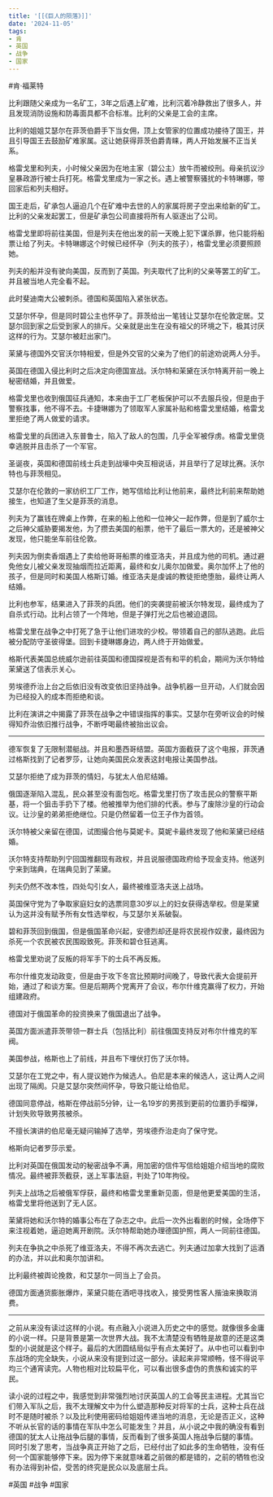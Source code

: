 ```yaml
---
title: '[[《巨人的陨落》]]'
date: '2024-11-05'
tags:
- 肯
- 英国
- 战争
- 国家
---
```

#肯·福莱特

比利跟随父亲成为一名矿工，3年之后遇上矿难，比利沉着冷静救出了很多人，并且发现消防设施和防毒面具都不合标准。比利的父亲是工会的主席。

比利的姐姐艾瑟尔在菲茨伯爵手下当女佣，顶上女管家的位置成功接待了国王，并且引导国王去鼓励矿难家属。这让她获得菲茨伯爵青睐，两人开始发展不正当关系。

格雷戈里和列夫，小时候父亲因为在地主家（碧公主）放牛而被绞刑。母亲抗议沙皇暴政游行被士兵打死。格雷戈里成为一家之长。遇上被警察骚扰的卡特琳娜，带回家后和列夫相好。

国王走后，矿承包人逼迫几个在矿难中去世的人的家属将房子空出来给新的矿工。比利的父亲发起罢工，但是矿承包公司直接将所有人驱逐出了公司。

格雷戈里即将前往美国，但是列夫在他出发的前一天晚上犯下谋杀罪，他只能将船票让给了列夫。卡特琳娜这个时候已经怀孕（列夫的孩子），格雷戈里必须要照顾她。

列夫的船并没有驶向美国，反而到了英国。列夫取代了比利的父亲等罢工的矿工。并且被当地人完全看不起。

此时斐迪南大公被刺杀。德国和英国陷入紧张状态。

艾瑟尔怀孕，但是同时碧公主也怀孕了。菲茨给出一笔钱让艾瑟尔在伦敦定居。艾瑟尔回到家之后受到家人的排斥。父亲就是出生在没有祖父的环境之下，极其讨厌这样的行为。艾瑟尔被赶出家门。

茉黛与德国外交官沃尔特相爱，但是外交官的父亲为了他们的前途劝说两人分手。

英国在德国入侵比利时之后决定向德国宣战。沃尔特和茉黛在沃尔特离开前一晚上秘密结婚，并且做爱。

格雷戈里也收到俄国征兵通知，本来由于工厂老板保护可以不去服兵役，但是由于警察找事，他不得不去。卡捷琳娜为了领取军人家属补贴和格雷戈里结婚，格雷戈里拒绝了两人做爱的请求。

格雷戈里的兵团进入东普鲁士，陷入了敌人的包围，几乎全军被俘虏。格雷戈里侥幸逃脱并且击杀了一个军官。

圣诞夜，英国和德国前线士兵走到战壕中央互相说话，并且举行了足球比赛。沃尔特也与菲茨相见。

艾瑟尔在伦敦的一家纺织工厂工作，她写信给比利让他前来，最终比利前来帮助她接生，也知道了生父是菲茨的消息。

列夫为了赢钱在牌桌上作弊，在来的船上他和一位神父一起作弊，但是到了威尔士之后神父威胁要揭发他，为了攒去美国的船票，他干了最后一票大的，还是被神父发现，他只能坐车前往伦敦。

列夫因为倒卖香烟遇上了卖给他哥哥船票的维亚洛夫，并且成为他的司机。通过避免他女儿被父亲发现抽烟而拉近距离，最终和女儿奥尔加做爱。奥尔加怀上了他的孩子，但是同时和美国人格斯订婚。维亚洛夫是虔诚的教徒拒绝堕胎，最终让两人结婚。

比利也参军，结果进入了菲茨的兵团。他们的突袭提前被沃尔特发现，最终成为了自杀式行动。比利占领了一个阵地，但是子弹打光之后也被迫退回。

格雷戈里在战争之中打死了急于让他们进攻的少校。带领着自己的部队逃跑。此后被分配防守圣彼得堡。回到卡捷琳娜身边，两人终于开始做爱。

格斯代表美国总统威尔逊前往英国和德国探视是否有和平的机会，期间为沃尔特给茉黛送了信表示关心。

劳埃德乔治上台之后依旧没有改变依旧坚持战争。战争机器一旦开动，人们就会因为已经投入的成本而拒绝和谈。

比利在演讲之中揭露了菲茨在战争之中错误指挥的事实。艾瑟尔在旁听议会的时候得知乔治依旧推行战争，不断呼喝最终被抬出议会。

---

德军恢复了无限制潜艇战。并且和墨西哥结盟。英国方面截获了这个电报，菲茨通过格斯找到了记者罗莎，让她向美国民众发表这封电报让美国参战。

艾瑟尔拒绝了成为菲茨的情妇，与犹太人伯尼结婚。

俄国逐渐陷入混乱，民众甚至没有面包吃。格雷戈里打伤了攻击民众的警察平斯基，将一个狙击手扔下了楼。他被推举为他们排的代表。参与了废除沙皇的行动会议。让沙皇的弟弟拒绝继位。只是仍然留着一位王子作为首领。

沃尔特被父亲留在德国，试图撮合他与莫妮卡。莫妮卡最终发现了他和茉黛已经结婚。

沃尔特支持帮助列宁回国推翻现有政权，并且说服德国政府给予现金支持。他送列宁来到瑞典，在瑞典见到了茉黛。

列夫仍然不改本性，四处勾引女人，最终被维亚洛夫送上战场。

英国保守党为了争取家庭妇女的选票同意30岁以上的妇女获得选举权。但是茉黛认为这并没有赋予所有女性选举权，与艾瑟尔关系破裂。

碧和菲茨回到俄国，但是俄国革命兴起，安德烈却还是将农民视作奴隶，最终因为杀死一个农民被农民围殴致死。菲茨和碧仓狂逃离。

格雷戈里劝说了反叛的将军手下的士兵不再反叛。

布尔什维克发动政变，但是由于攻下冬宫比预期时间晚了，导致代表大会提前开始，通过了和谈方案。但是后期两个党离开了会议，布尔什维克赢得了权力，开始组建政府。

德国对于俄国革命的投资换来了俄国退出了战争。

英国方面派遣菲茨带领一群士兵（包括比利）前往俄国支持反对布尔什维克的军阀。

美国参战，格斯也上了前线，并且布下埋伏打伤了沃尔特。

艾瑟尔在工党之中，有人提议她作为候选人。伯尼是本来的候选人，这让两人之间出现了隔阂。只是艾瑟尔突然间怀孕，导致只能让给伯尼。

德国同意停战，格斯在停战前5分钟，让一名19岁的男孩到更前的位置扔手榴弹，计划失败导致男孩被杀。

不擅长演讲的伯尼毫无疑问输掉了选举，劳埃德乔治走向了保守党。

格斯向记者罗莎示爱。

比利对英国在俄国发动的秘密战争不满，用加密的信件写信给姐姐介绍当地的腐败情况。最终被菲茨截获，送上军事法庭，判处了10年拘役。

列夫上战场之后被俄军俘获，最终和格雷戈里重新见面，但是他更爱美国的生活，格雷戈里将他送到了无人区。

茉黛将她和沃尔特的婚事公布在了杂志之中。此后一次外出看剧的时候，全场停下来注视着她，逼迫她离开剧院。沃尔特帮助她办理德国护照，两人一同前往德国。

列夫在争执之中杀死了维亚洛夫，不得不再次去逃亡。列夫通过加拿大找到了运酒的办法，并以此和奥尔加讲和。

比利最终被舆论挽救，和艾瑟尔一同当上了会员。

德国方面通货膨胀爆炸，茉黛只能在酒吧寻找收入，接受男性客人揩油来换取消费。

---

之前从来没有读过这样的小说。有点融入小说进入历史之中的感觉。就像很多金庸的小说一样。只是背景是第一次世界大战。我不太清楚没有牺牲是故意的还是这类型的小说就是这个样子。最后的大团圆结局似乎有点太美好了。从中也可以看到中东战场的完全缺失，小说从来没有提到过这一部分。读起来非常顺畅，怪不得说平均三个通宵读完。人物也相对比较扁平化，可以看出很多虚伪的贵族和诚实的平民。

读小说的过程之中，我感觉到非常强烈地讨厌英国人的工会等民主进程。尤其当它们带入军队之后，我不太理解文中为什么塑造那种反对将军的士兵，这种士兵在战时不是随时被杀？以及比利使用密码给姐姐传递当地的消息，无论是否正义，这种不听从长官的话的事情在军队中怎么可能发生？并且，从小说之中我的确没有看到德国的犹太人让拖战争后腿的事情，反而看到了很多英国人拖战争后腿的事情。
同时引发了思考，当战争真正开始了之后，已经付出了如此多的生命牺牲，没有任何一个国家能够停下来。因为停下来就意味着之前做的都是错的，之前的牺牲也没有办法得到补偿，受苦的终究是民众以及底层士兵。

#英国 #战争 #国家
